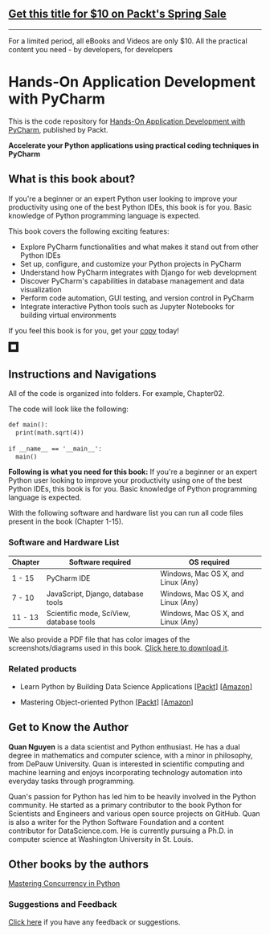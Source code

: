 ## [Get this title for $10 on Packt's Spring Sale](https://www.packt.com/B11172?utm_source=github&utm_medium=packt-github-repo&utm_campaign=spring_10_dollar_2022)
-----
For a limited period, all eBooks and Videos are only $10. All the practical content you need \- by developers, for developers

# Hands-On Application Development with PyCharm

<a href="https://www.packtpub.com/programming/hands-on-application-development-with-pycharm?utm_source=github&utm_medium=repository&utm_campaign="><img src="https://www.packtpub.com/media/catalog/product/cache/e4d64343b1bc593f1c5348fe05efa4a6/9/7/9781789348262-original.jpeg" alt="" height="256px" align="right"></a>

This is the code repository for [Hands-On Application Development with PyCharm](https://www.packtpub.com/programming/hands-on-application-development-with-pycharm?utm_source=github&utm_medium=repository&utm_campaign=), published by Packt.

**Accelerate your Python applications using practical coding techniques in PyCharm**

## What is this book about?
If you're a beginner or an expert Python user looking to improve your productivity using one of the best Python IDEs, this book is for you. Basic knowledge of Python programming language is expected.

This book covers the following exciting features:
* Explore PyCharm functionalities and what makes it stand out from other Python IDEs
* Set up, configure, and customize your Python projects in PyCharm
* Understand how PyCharm integrates with Django for web development
* Discover PyCharm's capabilities in database management and data visualization
* Perform code automation, GUI testing, and version control in PyCharm
* Integrate interactive Python tools such as Jupyter Notebooks for building virtual environments


If you feel this book is for you, get your [copy](https://www.amazon.com/dp/1789348269) today!

<a href="https://www.packtpub.com/?utm_source=github&utm_medium=banner&utm_campaign=GitHubBanner"><img src="https://raw.githubusercontent.com/PacktPublishing/GitHub/master/GitHub.png" 
alt="https://www.packtpub.com/" border="5" /></a>

## Instructions and Navigations
All of the code is organized into folders. For example, Chapter02.

The code will look like the following:
```
def main():
  print(math.sqrt(4))

if __name__ == '__main__':
  main()
```

**Following is what you need for this book:**
If you're a beginner or an expert Python user looking to improve your productivity using one of the best Python IDEs, this book is for you. Basic knowledge of Python programming language is expected.

With the following software and hardware list you can run all code files present in the book (Chapter 1-15).
### Software and Hardware List
| Chapter | Software required | OS required |
| -------- | ------------------------------------ | ----------------------------------- |
| 1 - 15 | PyCharm IDE | Windows, Mac OS X, and Linux (Any) |
| 7 - 10 | JavaScript, Django, database tools | Windows, Mac OS X, and Linux (Any) |
| 11 - 13 | Scientific mode, SciView, database tools | Windows, Mac OS X, and Linux (Any) |

We also provide a PDF file that has color images of the screenshots/diagrams used in this book. [Click here to download it](https://static.packt-cdn.com/downloads/9781789348262_ColorImages.pdf).

### Related products
* Learn Python by Building Data Science Applications  [[Packt]](https://www.packtpub.com/programming/learn-python-by-building-data-science-applications?utm_source=github&utm_medium=repository&utm_campaign=) [[Amazon]](https://www.amazon.com/dp/1789535360)

* Mastering Object-oriented Python  [[Packt]](https://www.packtpub.com/in/application-development/mastering-object-oriented-python?utm_source=github&utm_medium=repository&utm_campaign=) [[Amazon]](https://www.amazon.com/dp/1783280972)

## Get to Know the Author
**Quan Nguyen**
is a data scientist and Python enthusiast. He has a dual degree in mathematics and computer science, with a minor in philosophy, from DePauw University. Quan is interested in scientific computing and machine learning and enjoys incorporating technology automation into everyday tasks through programming.

Quan's passion for Python has led him to be heavily involved in the Python community. He started as a primary contributor to the book Python for Scientists and Engineers and various open source projects on GitHub. Quan is also a writer for the Python Software Foundation and a content contributor for DataScience.com. He is currently pursuing a Ph.D. in computer science at Washington University in St. Louis.

## Other books by the authors
[Mastering Concurrency in Python ](https://www.packtpub.com/application-development/mastering-concurrency-python?utm_source=github&utm_medium=repository&utm_campaign=)

### Suggestions and Feedback
[Click here](https://docs.google.com/forms/d/e/1FAIpQLSdy7dATC6QmEL81FIUuymZ0Wy9vH1jHkvpY57OiMeKGqib_Ow/viewform) if you have any feedback or suggestions.


